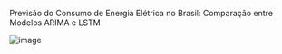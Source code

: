 Previsão do Consumo de Energia Elétrica no Brasil: Comparação entre Modelos ARIMA e LSTM

![image](https://github.com/user-attachments/assets/9e03f883-118b-4731-b4cc-e89a1a68aff4)

